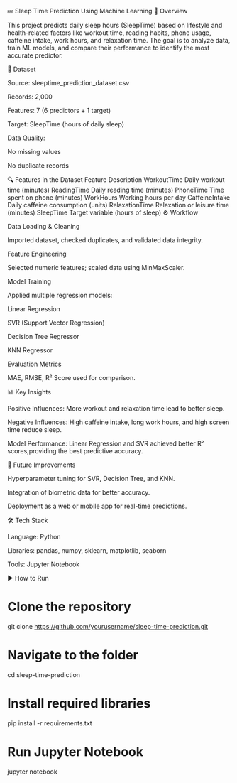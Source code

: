 💤 Sleep Time Prediction Using Machine Learning
📌 Overview

This project predicts daily sleep hours (SleepTime) based on lifestyle and health-related factors like workout time, reading habits, phone usage, caffeine intake, work hours, and relaxation time.
The goal is to analyze data, train ML models, and compare their performance to identify the most accurate predictor.

📂 Dataset

Source: sleeptime_prediction_dataset.csv

Records: 2,000

Features: 7 (6 predictors + 1 target)

Target: SleepTime (hours of daily sleep)

Data Quality:

No missing values

No duplicate records

🔍 Features in the Dataset
Feature	Description
WorkoutTime	Daily workout time (minutes)
ReadingTime	Daily reading time (minutes)
PhoneTime	Time spent on phone (minutes)
WorkHours	Working hours per day
CaffeineIntake	Daily caffeine consumption (units)
RelaxationTime	Relaxation or leisure time (minutes)
SleepTime	Target variable (hours of sleep)
⚙️ Workflow

Data Loading & Cleaning

Imported dataset, checked duplicates, and validated data integrity.

Feature Engineering

Selected numeric features; scaled data using MinMaxScaler.

Model Training

Applied multiple regression models:

Linear Regression

SVR (Support Vector Regression)

Decision Tree Regressor

KNN Regressor

Evaluation Metrics

MAE, RMSE, R² Score used for comparison.

📊 Key Insights

Positive Influences: More workout and relaxation time lead to better sleep.

Negative Influences: High caffeine intake, long work hours, and high screen time reduce sleep.

Model Performance: Linear Regression and SVR achieved better R² scores,providing the best predictive accuracy.

🚀 Future Improvements

Hyperparameter tuning for SVR, Decision Tree, and KNN.

Integration of biometric data for better accuracy.

Deployment as a web or mobile app for real-time predictions.

🛠️ Tech Stack

Language: Python

Libraries: pandas, numpy, sklearn, matplotlib, seaborn

Tools: Jupyter Notebook

▶️ How to Run
# Clone the repository
git clone https://github.com/yourusername/sleep-time-prediction.git

# Navigate to the folder
cd sleep-time-prediction

# Install required libraries
pip install -r requirements.txt

# Run Jupyter Notebook
jupyter notebook
